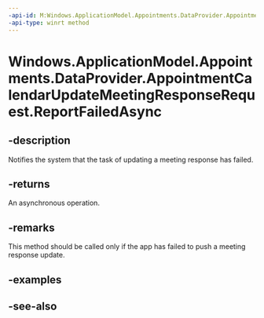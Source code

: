 ```yaml
---
-api-id: M:Windows.ApplicationModel.Appointments.DataProvider.AppointmentCalendarUpdateMeetingResponseRequest.ReportFailedAsync
-api-type: winrt method
---
```


<!-- Method syntax
public Windows.Foundation.IAsyncAction ReportFailedAsync()
-->

# Windows.ApplicationModel.Appointments.DataProvider.AppointmentCalendarUpdateMeetingResponseRequest.ReportFailedAsync

## -description
Notifies the system that the task of updating a meeting response has failed.

## -returns
An asynchronous operation.

## -remarks
This method should be called only if the app has failed to push a meeting response update.

## -examples

## -see-also
